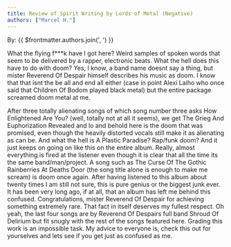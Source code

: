 ```yaml
---
title: Review of Spirit Writing by Lords of Metal (Negative)
authors: ["Marcel H."]
---
```


By: {{ $frontmatter.authors.join(', ') }}

<p>
  <g-image src="~/assets/spirit-writing-old-cover.jpg" alt="Spirit Writing Cover" class="image" />
</p>

What the flying f*\*\*k have I got here? Weird samples of spoken words that seem to be delivered by a rapper, electronic beats. What the hell does this have to do with doom? Yes, I know, a band name doesnt say a thing, but mister Reverend Of Despair himself describes his music as doom. I know that that isnt the be all and end all either (case in point Alexi Laiho who once said that Children Of Bodom played black metal) but the entire package screamed doom metal at me.

After three totally alienating songs of which song number three asks How Enlightened Are You? (well, totally not at all it seems), we get The Grieg And Euphorization Revealed and lo and behold here is the doom that was promised, even though the heavily distorted vocals still make it as alienating as can be. And what the hell is A Plastic Paradise? Rap/funk doom? And it just keeps on going on like this on the entire album. Really, almost everything is fired at the listener even though it is clear that all the time its the same band/man/project. A song such as The Curse Of The Gothic Rainberries At Deaths Door (the song title alone is enough to make me scream) is doom once again. After having listened to this album about twenty times I am still not sure, this is pure genius or the biggest junk ever. It has been very long ago, if at all, that an album has left me behind this confused. Congratulations, mister Reverend Of Despair for achieving something extremely rare. That fact in itself deserves my fullest respect. Oh yeah, the last four songs are by Reverend Of Despairs full band Shroud Of Delirium but fit snugly with the rest of the songs featured here. Grading this work is an impossible task. My advice to everyone is, check this out for yourselves and lets see if you get just as confused as me.
